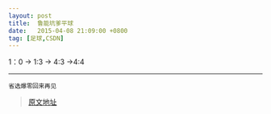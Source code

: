 ```yaml
---
layout: post
title:  鲁能坑爹平球
date:   2015-04-08 21:09:00 +0800
tag: [足球,CSDN]
---
```


1：0  -> 1:3 -> 4:3 ->4:4

___

	省选爆零回来再见

> [原文地址](http://blog.csdn.net/sdlyyxy/article/details/44946719)
